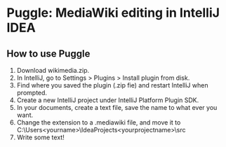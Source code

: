 # Puggle: MediaWiki editing in IntelliJ IDEA

## How to use Puggle
1. Download wikimedia.zip.
2. In IntelliJ, go to Settings > Plugins > Install plugin from disk.
3. Find where you saved the plugin (.zip fie) and restart IntelliJ when prompted.
4. Create a new IntelliJ project under IntelliJ Platform Plugin SDK.
5. In your documents, create a text file, save the name to what ever you want.
6. Change the extension to a .mediawiki file, and move it to C:\Users\<yourname>\IdeaProjects\<yourprojectname>\src
7. Write some text!
